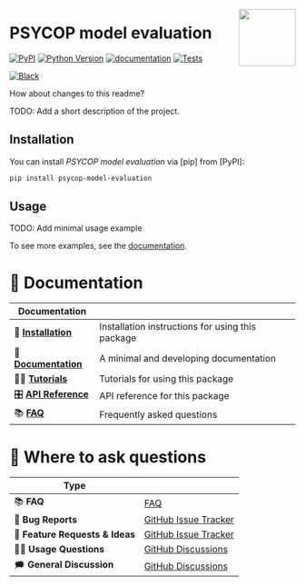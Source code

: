 <a href="https://github.com/MartinBernstorff/psycop-model-evaluation"><img src="https://github.com/MartinBernstorff/psycop-model-evaluation/blob/main/docs/_static/icon.png?raw=true" width="100" align="right"/></a>

# PSYCOP model evaluation

[![PyPI](https://img.shields.io/pypi/v/psycop-model-evaluation.svg)][pypi status]
[![Python Version](https://img.shields.io/pypi/pyversions/psycop-model-evaluation)][pypi status]
[![documentation](https://github.com/MartinBernstorff/psycop-model-evaluation/workflows/documentation/badge.svg)][documentation]
[![Tests](https://github.com/MartinBernstorff/psycop-model-evaluation/workflows/tests/badge.svg)][tests]

[![Black](https://img.shields.io/badge/code%20style-black-000000.svg)][black]

[pypi status]: https://pypi.org/project/psycop-model-evaluation/
[documentation]: https://MartinBernstorff.github.io/psycop-model-evaluation/
[tests]: https://github.com/MartinBernstorff/psycop-model-evaluation/actions?workflow=Tests
[black]: https://github.com/psf/black

How about changes to this readme?

TODO: Add a short description of the project.

## Installation

You can install _PSYCOP model evaluation_ via [pip] from [PyPI]:

```bash
pip install psycop-model-evaluation
```

## Usage

TODO: Add minimal usage example

To see more examples, see the [documentation].

# 📖 Documentation

| Documentation         |                                                  |
| --------------------- | ------------------------------------------------ |
| 🔧 **[Installation]**  | Installation instructions for using this package |
| 📖 **[Documentation]** | A minimal and developing documentation           |
| 👩‍💻 **[Tutorials]**     | Tutorials for using this package                 |
| 🎛️ **[API Reference]** | API reference for this package                   |
| 📚 **[FAQ]**           | Frequently asked questions                       |


# 💬 Where to ask questions

| Type                           |                        |
| ------------------------------ | ---------------------- |
| 📚 **FAQ**                      | [FAQ]                  |
| 🚨 **Bug Reports**              | [GitHub Issue Tracker] |
| 🎁 **Feature Requests & Ideas** | [GitHub Issue Tracker] |
| 👩‍💻 **Usage Questions**          | [GitHub Discussions]   |
| 🗯 **General Discussion**       | [GitHub Discussions]   |

[Documentation]: https://MartinBernstorff.github.io/psycop-model-evaluation/index.html
[Installation]: https://MartinBernstorff.github.io/psycop-model-evaluation/installation.html
[Tutorials]: https://MartinBernstorff.github.io/psycop-model-evaluation/tutorials.html
[API Reference]: https://MartinBernstorff.github.io/psycop-model-evaluation/references.html
[FAQ]: https://MartinBernstorff.github.io/psycop-model-evaluation/faq.html
[github issue tracker]: https://github.com/MartinBernstorff/psycop-model-evaluation/issues
[github discussions]: https://github.com/MartinBernstorff/psycop-model-evaluation/discussions


